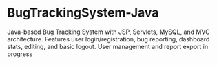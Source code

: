 # BugTrackingSystem-Java
Java-based Bug Tracking System with JSP, Servlets, MySQL, and MVC architecture. Features user login/registration, bug reporting, dashboard stats, editing, and basic logout. User management and report export in progress
